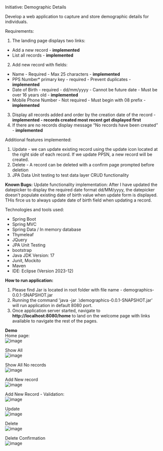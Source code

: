 Initiative: Demographic Details
   
Develop a web application to capture and store demographic details for individuals.

Requirements:
1. The landing page displays two links:
 - Add a new record - **implemented**
 - List all records - **implemented**
2. Add new record with fields:
- Name - Required - Max 25 characters - **implemented**
- PPS Number* primary key - required - Prevent duplicates - **implemented** 
- Date of Birth - required - dd/mm/yyyy - Cannot be future date - Must be over 16 years old - **implemented**
- Mobile Phone Number - Not required - Must begin with 08 prefix - **implemented**
3. Display all records added and order by the creation date of the record - **implemented - records created most recent get displayed first**
4. If there are no records display message “No records have been created” - **implemented**

Additional features implemented:
  1. Update - we can update existing record using the update icon located at the right side of each record. If we update PPSN, a new record will be created.
  2. Delete - A record can be deleted with a confirm page prompted before deletion
  3. JPA Data Unit testing to test data layer CRUD functionality

**Known Bugs:**
Update functionality implementation: After I have updated the datepicker to display the required date format dd/MM/yyyy, the datepicker doesn't populate existing 
date of birth value when update form is displayed. THis firce us to always update date of birth field when updating a record.

Technologies and tools used:
 - Spring Boot
 - Spring MVC
 - Spring Data / In memory database
 - Thymeleaf
 - JQuery
 - JPA Unit Testing
 - bootstrap
 - Java JDK Version: 17
 - Junit, Mockito
 - Maven
 - IDE: Eclipse (Version 2023-12)

**How to run application:**
1. Please find Jar is located in root folder with file name - demographics-0.0.1-SNAPSHOT.jar
2. Running the command 'java -jar .\demographics-0.0.1-SNAPSHOT.jar' will run application in default 8080 port.
3. Once application server started, navigate to **http://localhost:8080/home** to land on the welcome page with links available to navigate the rest of the pages.

**Demo**  
Home page:  
![image](https://github.com/wossen/demographics/assets/5076199/0cf50fdf-fb20-4c35-af90-f5f7b6904ae2)

Show All  
![image](https://github.com/wossen/demographics/assets/5076199/4f5fc40e-0534-4c53-ab93-3cc85f6c9f11)

Show All No records  
![image](https://github.com/wossen/demographics/assets/5076199/eda0d428-ea2d-4c39-a02e-5fd68c1d4d2a)

Add New record  
![image](https://github.com/wossen/demographics/assets/5076199/97fe4507-2433-4053-b09a-036a6dc82c30)

Add New Record - Validation:  
![image](https://github.com/wossen/demographics/assets/5076199/f6cdb707-4656-49a6-b50f-0141de6a6d17)

Update  
![image](https://github.com/wossen/demographics/assets/5076199/eaecdfd5-18bb-4acb-8fc8-93a01cbf66ae)

Delete  
![image](https://github.com/wossen/demographics/assets/5076199/da7b9ef3-e767-4b0c-8da5-442dba24fcff)

Delete Confirmation  
![image](https://github.com/wossen/demographics/assets/5076199/8899fba4-10d3-4036-b604-d4ff13f9ffab)















